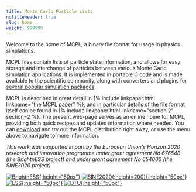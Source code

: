 ```yaml
---
title: Monte Carlo Particle Lists
notitleheader: true
slug: home
weight: 999999
---
```


Welcome to the home of MCPL, a binary file format for usage in physics simulations.

MCPL files contain lists of particle state information, and allows for easy
storage and interchange of particles between various Monte Carlo simulation
applications. It is implemented in portable C code and is made available to the
scientific community, along with converters and plugins for [several popular
simulation packages](LOCAL:hooks).

MCPL is described in great detail in {% include
linkpaper.html linkname="the MCPL paper" %}, and in particular details of the file format itself can be
found in {% include linkpaper.html linkname="section 2"
section=2 %}. The present web-page serves as an online home for MCPL, providing
both quick recipes and updated information where needed. You can [download](LOCAL:get)
and try out the MCPL distribution right away, or use the
menu above to navigate to more information.

_This work was supported in part by the European Union's Horizon 2020 research
and innovation programme under grant agreement No 676548 (the BrightnESS
project) and under grant agreement No 654000 (the SINE2020 project)._

[![BrightnESS](LOCAL:images/brightness_logo.png){:height="50px"}](https://brightness.esss.se/)
[![SINE2020](LOCAL:images/sine2020_logo.png){:height=200}{:height="50px"}](http://www.sine2020.eu/)
[![ESS](LOCAL:images/ess-logo.png){:height="50px"}](http://europeanspallationsource.se/)
[![DTU](LOCAL:images/DTU-logo.png){:height="50px"}](http://www.dtu.dk/)
